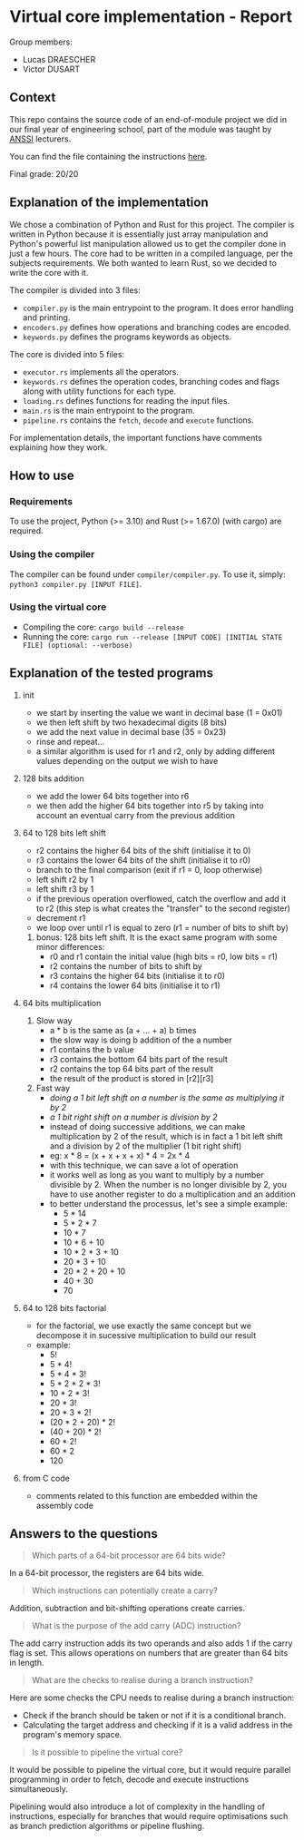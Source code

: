 # Virtual core implementation - Report
Group members:
- Lucas DRAESCHER
- Victor DUSART

## Context
This repo contains the source code of an end-of-module project we did in our final year of engineering school, part of the module was taught by [ANSSI](https://www.ssi.gouv.fr/en/) lecturers.

You can find the file containing the instructions [here](./subject.pdf).

Final grade: 20/20

## Explanation of the implementation
We chose a combination of Python and Rust for this project. The compiler is written in Python because it is essentially just array manipulation and Python's powerful list manipulation allowed us to get the compiler done in just a few hours. The core had to be written in a compiled language, per the subjects requirements. We both wanted to learn Rust, so we decided to write the core with it.

The compiler is divided into 3 files:
- `compiler.py` is the main entrypoint to the program. It does error handling and printing.
- `encoders.py` defines how operations and branching codes are encoded.
- `keywords.py` defines the programs keywords as objects.

The core is divided into 5 files:
- `executor.rs` implements all the operators.
- `keywords.rs` defines the operation codes, branching codes and flags along with utility functions for each type.
- `loading.rs` defines functions for reading the input files.
- `main.rs` is the main entrypoint to the program.
- `pipeline.rs` contains the `fetch`, `decode` and `execute` functions.

For implementation details, the important functions have comments explaining how they work.

## How to use

### Requirements
To use the project, Python (>= 3.10) and Rust (>= 1.67.0) (with cargo) are required.

### Using the compiler
The compiler can be found under `compiler/compiler.py`. To use it, simply: `python3 compiler.py [INPUT FILE]`.

### Using the virtual core
- Compiling the core: `cargo build --release`
- Running the core: `cargo run --release [INPUT CODE] [INITIAL STATE FILE] (optional: --verbose)`

## Explanation of the tested programs
1) init
   - we start by inserting the value we want in decimal base (1 = 0x01)
   - we then left shift by two hexadecimal digits (8 bits)
   - we add the next value in decimal base (35 = 0x23)
   - rinse and repeat...
   - a similar algorithm is used for r1 and r2, only by adding different values depending on the output we wish to have
2) 128 bits addition
   - we add the lower 64 bits together into r6
   - we then add the higher 64 bits together into r5 by taking into account an eventual carry from the previous addition
3) 64 to 128 bits left shift
   - r2 contains the higher 64 bits of the shift (initialise it to 0)
   - r3 contains the lower 64 bits of the shift (initialise it to r0)
   - branch to the final comparison (exit if r1 = 0, loop otherwise)
   - left shift r2 by 1
   - left shift r3 by 1
   - if the previous operation overflowed, catch the overflow and add it to r2 (this step is what creates the "transfer" to the second register)
   - decrement r1
   - we loop over until r1 is equal to zero (r1 = number of bits to shift by)
   1) bonus: 128 bits left shift. It is the exact same program with some minor differences:
      - r0 and r1 contain the initial value (high bits = r0, low bits = r1)
      - r2 contains the number of bits to shift by
      - r3 contains the higher 64 bits (initialise it to r0)
      - r4 contains the lower 64 bits (initialise it to r1)
4) 64 bits multiplication
   1) Slow way
      - a * b is the same as (a + ... + a) b times
      - the slow way is doing b addition of the a number
      - r1 contains the b value
      - r3 contains the bottom 64 bits part of the result
      - r2 contains the top 64 bits part of the result
      - the result of the product is stored in [r2][r3]
   2) Fast way
      - *doing a 1 bit left shift on a number is the same as multiplying it by 2*
      - *a 1 bit right shift on a number is division by 2*
      - instead of doing successive additions, we can make multiplication by 2 of the result, which is in fact a 1 bit left shift and a division by 2 of the multiplier (1 bit right shift)
      - eg: x * 8 = (x + x + x + x) * 4 = 2x * 4
      - with this technique, we can save a lot of operation
      - it works well as long as you want to multiply by a number divisible by 2.
      When the number is no longer divisible by 2, you have to use another register to do a multiplication and an addition
      - to better understand the processus, let's see a simple example:
         - 5 * 14
         - 5 * 2 * 7
         - 10 * 7
         - 10 * 6 + 10
         - 10 * 2 * 3 + 10
         - 20 * 3 + 10
         - 20 * 2 + 20 + 10
         - 40 + 30
         - 70

5) 64 to 128 bits factorial
   - for the factorial, we use exactly the same concept but we decompose it in sucessive multiplication to build our result
   - example:
      - 5!
      - 5 * 4!
      - 5 * 4 * 3!
      - 5 * 2 * 2 * 3!
      - 10 * 2 * 3!
      - 20 * 3!
      - 20 * 3 * 2!
      - (20 * 2 + 20) * 2!
      - (40 + 20) * 2!
      - 60 * 2!
      - 60 * 2
      - 120
6) from C code
   - comments related to this function are embedded within the assembly code

## Answers to the questions
> Which parts of a 64-bit processor are 64 bits wide?

In a 64-bit processor, the registers are 64 bits wide.

> Which instructions can potentially create a carry?

Addition, subtraction and bit-shifting operations create carries.

> What is the purpose of the add carry (ADC) instruction?

The add carry instruction adds its two operands and also adds 1 if the carry flag is set. This allows operations on numbers that are greater than 64 bits in length.

> What are the checks to realise during a branch instruction?

Here are some checks the CPU needs to realise during a branch instruction:
- Check if the branch should be taken or not if it is a conditional branch.
- Calculating the target address and checking if it is a valid address in the program's memory space.

> Is it possible to pipeline the virtual core?

It would be possible to pipeline the virtual core, but it would require parallel programming in order to fetch, 
decode and execute instructions simultaneously. 

Pipelining would also introduce a lot of complexity in the handling of instructions, especially for branches that would 
require optimisations such as branch prediction algorithms or pipeline flushing.
